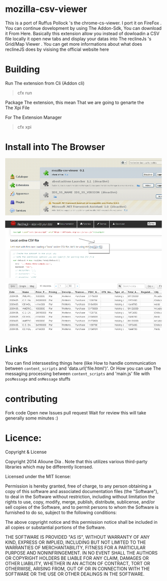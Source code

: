 

mozilla-csv-viewer
==================

This is a port of  Ruffus Pollock 's the chrome-cs-viewer. I port it on 
FireFox . You can continue dovelopment  by using The Addon-Sdk, You 
can download it From Here. 
Basically this extension allow you instead of dowloadin a CSV file 
locally it open new tabs and display your datas into The reclineJs 's 
Grid/Map Viewer . You can get more informations about what does 
reclineJS does by visising the official website here   

Building
=======

Run The extension from Cli (Addon cli)
  >  cfx run

Package The extension, this mean That we are going to genarte the  
The Xpi File 

For The Extension Manager 
  >  cfx xpi


Install into The Browser
=============================


![Alt text](https://raw.githubusercontent.com/aliounedia/features/master/screen_shot_mozilla_csv_viewer.png "screen_shot")

![Alt text](https://raw.githubusercontent.com/aliounedia/features/master/screen_shot_mozilla_csv_viewer2.png "screen_shot3")

![Alt text](https://raw.githubusercontent.com/aliounedia/features/master/screen_shot_mozilla_csv_viewer3.png "screen_shot2")





Links
=======

You can find interssesting things here (like How to handle communication 
between `content_scripts` and 'data.url('file.html')'. Or How you can use
The messaging processing between `content_scripts` and 'main.js' file 
with `posMessage` and `onMessage` stuffs 


contributing
===========

Fork code 
Open new Issues 
pull request 
Wait for review this will take generally some minutes :)


Licence: 
========


Copyright & License

Copyright 2014 Alioune Dia . Note that this utilizes various third-party libraries which 
may be differently licensed.

Licensed under the MIT license:

Permission is hereby granted, free of charge, to any person obtaining a copy of this 
software and associated documentation files (the "Software"), to deal in the Software
without restriction, including without limitation the rights to use, copy, modify, merge,
publish, distribute, sublicense, and/or sell copies of the Software, and to permit 
persons to whom the Software is furnished to do so, subject to the following conditions:

The above copyright notice and this permission notice shall be included in all copies or 
substantial portions of the Software.

THE SOFTWARE IS PROVIDED "AS IS", WITHOUT WARRANTY OF ANY KIND, EXPRESS OR IMPLIED, INCLUDING
BUT NOT LIMITED TO THE WARRANTIES OF MERCHANTABILITY, FITNESS FOR A PARTICULAR PURPOSE AND 
NONINFRINGEMENT.  IN NO EVENT SHALL THE AUTHORS OR COPYRIGHT HOLDERS BE LIABLE FOR ANY CLAIM, 
DAMAGES OR OTHER LIABILITY, WHETHER IN AN ACTION OF CONTRACT, TORT OR OTHERWISE, ARISING FROM, 
OUT OF OR IN CONNECTION WITH THE SOFTWARE OR THE USE OR OTHER DEALINGS IN THE SOFTWARE.
